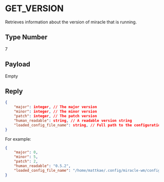 # GET_VERSION
Retrieves information about the version of miracle that is running.

## Type Number
7

## Payload
Empty

## Reply
```json
{
    "major": integer, // The major version
    "minor": integer, // The minor version
    "patch": integer, // The patch version
    "human_readable": string, // A readable version string
    "loaded_config_file_name": string, // Full path to the configuration file
}
```

For example:
```json
{
    "major": 0,
    "minor": 5,
    "patch": 2,
    "human_readable": "0.5.2",
    "loaded_config_file_name": "/home/mattkae/.config/miracle-wm/config.yaml"
}
```